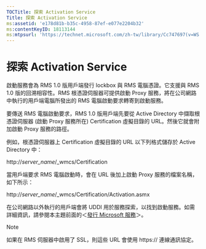 ```yaml
---
TOCTitle: 探索 Activation Service
Title: 探索 Activation Service
ms:assetid: 'e178d81b-b35c-4958-87ef-e077e2204b32'
ms:contentKeyID: 18113144
ms:mtpsurl: 'https://technet.microsoft.com/zh-tw/library/Cc747697(v=WS.10)'
---
```


探索 Activation Service
=======================

啟動服務會為 RMS 1.0 版用戶端發行 lockbox 與 RMS 電腦憑證。它支援與 RMS 1.0 版的回溯相容性。RMS 根憑證伺服器可提供啟動 Proxy 服務，將在公司網路中執行的用戶端電腦所發出的 RMS 電腦啟動要求轉寄到啟動服務。

要傳送 RMS 電腦啟動要求，RMS 1.0 版用戶端先要從 Active Directory 中擷取根憑證伺服器 (啟動 Proxy 服務所在) Certification 虛擬目錄的 URL。然後它就會附加啟動 Proxy 服務的路徑。

例如，根憑證伺服器上 Certification 虛擬目錄的 URL 以下列格式儲存於 Active Directory 中：

http://*server\_name*/\_wmcs/Certification

當用戶端要求 RMS 電腦啟動時，會在 URL 後加上啟動 Proxy 服務的檔案名稱，如下所示：

http://*server\_name*/\_wmcs/Certification/Activation.asmx

在公司網路以外執行的用戶端會將 UDDI 用於服務探索，以找到啟動服務。如需詳細資訊，請參閱本主題前面的＜[發行 Microsoft 服務](https://technet.microsoft.com/7ee8cb4d-1b46-48be-8a4c-5ff6a458231a)＞。

> [!NOTE]  
> 如果在 RMS 伺服器中啟用了 SSL，則這些 URL 會使用 https:// 連線通訊協定。
